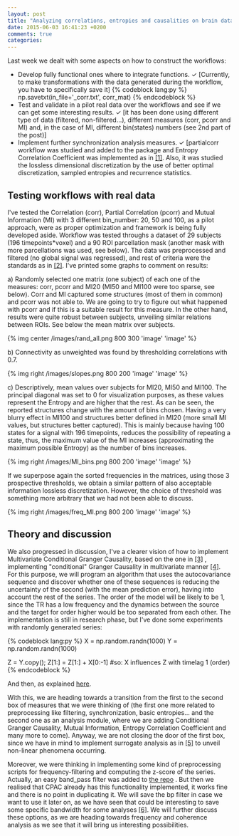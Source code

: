 ```yaml
---
layout: post
title: "Analyzing correlations, entropies and causalities on brain data"
date: 2015-06-03 16:41:23 +0200
comments: true
categories: 
---
```


Last week we dealt with some aspects on how to construct the workflows:

- Develop fully functional ones where to integrate functions. ✓ [Currently, to make transformations with  the data generated during the workflow, you have to specifically save it] 
{% codeblock lang:py %}
	np.savetxt(in_file+'_corr.txt', corr_mat)
{% endcodeblock %}
- Test and validate in a pilot real data over the workflows and see if we can get some interesting results. ✓ [it has been done using different type of data (filtered, non-filtered...), different measures (corr, pcorr and MI) and, in the case of MI, different bin(states) numbers (see 2nd part of the post)] 
- Implement further synchronization analysis measures.  ✓ [partialcorr workflow was studied and added  to the package and Entropy Correlation Coefficient was implemented as in [\[1\]](http://www.futuremedicine.com/doi/abs/10.2217/14622416.7.3.407). Also, it was studied the lossless dimensional discretization by the use of better optimal discretization, sampled  entropies and recurrence statistics.

## **Testing workflows with real data**

I've tested the Correlation (corr), Partial Correlation (pcorr) and Mutual Information (MI) with 3 different bin_number: 20, 50 and 100, as a pilot approach, were as proper optimization and framework is being fully developed aside. Workflow was tested throughs a dataset of 29 subjects (196 timepoints*voxel) and a 90 ROI parcellation mask (another mask with more parcellations was used, see below). The data was preprocessed and filtered (no global signal was regressed), and rest of criteria were the standards as in [\[2\]](http://www.ncbi.nlm.nih.gov/pmc/articles/PMC4162310/). I've printed some graphs to comment on results:
 
a) Randomly selected one matrix (one subject) of each one of the measures: corr, pcorr and MI20 (MI50 and MI100 were too sparse, see below). Corr and MI captured some structures (most of them in common) and pcorr was not able to. We are going to try to figure out what happened with pcorr and if this is a suitable result for this measure. 
In the other hand, results were quite robust between subjects, unveiling similar relations between ROIs. See below the mean matrix over subjects. 

{% img center /images/rand_all.png 800 300 'image' 'image' %}


b) Connectivity as unweighted was found by thresholding correlations with 0.7. 

{% img right /images/slopes.png 800 200 'image' 'image' %}


c) Descriptively, mean values over subjects for MI20, MI50 and MI100. The principal diagonal was set to 0 for visualization purposes, as these values represent the Entropy and are higher that the rest. As can be seen, the reported structures change with the amount of bins chosen.  Having a very blurry effect in MI100 and structures better defined in MI20 (more small MI values, but structures better captured). This is mainly because having 100 states for a signal with 196 timepoints, reduces the possibility of repeating a state, thus, the maximum value of the MI increases (approximating the  maximum possible Entropy) as the number of bins increases. 

{% img right /images/MI_bins.png 800 200 'image' 'image' %}

If we superpose again the sorted frequencies in the matrices, using those 3 prospective thresholds, we obtain a similar pattern of also acceptable information lossless discretization. However, the choice of threshold was something more arbitrary that we had not been able to discuss.

{% img right /images/freq_MI.png 800 200 'image' 'image' %}

## **Theory and discussion**

We also progressed in discussion, I've a clearer vision of how to implement Multivariate Conditional Granger Causality, based on the one in [\[3\]](http://www.sciencedirect.com/science/article/pii/S0165027013003701) , implementing "conditional" Granger Causality in multivariate manner [\[4\]](http://www.sciencedirect.com/science/article/pii/S0165027008002379). For this purpose, we will program an algorithm that uses the autocovariance sequence and discover whether one of these sequences is reducing the uncertainty of the second (with the mean prediction error), having into account the rest of the series. The order of the model will be likely to be 1, since the TR has a low frequency and the dynamics between the source and the target for order higher would be too separated from each other.
The implementation is still in research phase, but I've done some experiments with randomly generated series:

{% codeblock lang:py %}
X = np.random.randn(1000)
Y = np.random.randn(1000)

Z = Y.copy();
Z[1:] = Z[1:] + X[0:-1] #so: X influences Z with timelag 1 (order)
{% endcodeblock %}

And then, as explained [here](http://www.nld.ds.mpg.de/~timeseries/presentations/granger.py).

With this, we are heading towards a transition from the first to the second box of measures that we were thinking of (the first one more related to preprocessing like filtering, synchronization, basic entropies... and the second one as an analysis module, where we are adding Conditional Granger Causality, Mutual Information, Entropy Correlation Coefficient and many more to come). Anyway, we are not closing the door of the first box, since we have in mind to implement surrogate analysis as in [\[5\]](http://www.sciencedirect.com/science/article/pii/S0167278900000439) to unveil non-linear phenomena occurring.

Moreover, we were thinking in implementing some kind of preprocessing scripts for frequency-filtering and computing the z-score of the series. Actually, an easy band_pass filter was added to [the repo](https://github.com/erramuzpe/C-PAC/blob/series_mod/CPAC/series_mod/utils.py#L409-L427) . But then we realised that CPAC already has this functionality implemented, it works fine and there is no point in duplicating it. We will save the bp filter in case we want to use it later on, as we have seen that could be interesting to save some specific bandwidth for some analyses [\[6\]](http://www.sciencedirect.com/science/article/pii/S1053811910011602). We will further discuss these options, as we are heading towards frequency and coherence analysis as we see that it will bring us interesting possibilities.


